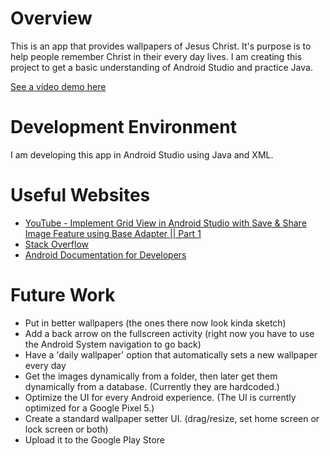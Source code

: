 # Overview

This is an app that provides wallpapers of Jesus Christ. It's purpose is to help people remember Christ in their every day lives. I am creating this project to get a basic understanding of Android Studio and practice Java. 

[See a video demo here](https://youtu.be/bApZGmyciAc)

# Development Environment

I am developing this app in Android Studio using Java and XML.

# Useful Websites

* [YouTube - Implement Grid View in Android Studio with Save & Share Image Feature using Base Adapter || Part 1](https://www.youtube.com/watch?v=XSlvGizGxEs)
* [Stack Overflow](https://stackoverflow.com/)
* [Android Documentation for Developers](https://developer.android.com/docs)

# Future Work

* Put in better wallpapers (the ones there now look kinda sketch)
* Add a back arrow on the fullscreen activity (right now you have to use the Android System navigation to go back)
* Have a 'daily wallpaper' option that automatically sets a new wallpaper every day
* Get the images dynamically from a folder, then later get them dynamically from a database. (Currently they are hardcoded.)
* Optimize the UI for every Android experience. (The UI is currently optimized for a Google Pixel 5.)
* Create a standard wallpaper setter UI. (drag/resize, set home screen or lock screen or both)
* Upload it to the Google Play Store
